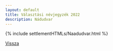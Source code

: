 ```yaml
---
layout: default
title: Választási névjegyzék 2022
description: Nádudvar
---
```


{% include settlementHTMLs/Naadudvar.html %}

[Vissza](./)